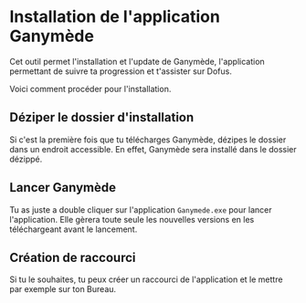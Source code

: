 # Installation de l'application Ganymède

Cet outil permet l'installation et l'update de Ganymède, l'application permettant de suivre ta progression et t'assister sur Dofus.

Voici comment procéder pour l'installation.

## Déziper le dossier d'installation

Si c'est la première fois que tu télécharges Ganymède, dézipes le dossier dans un endroit accessible. En effet, Ganymède sera installé
dans le dossier dézippé.

## Lancer Ganymède

Tu as juste a double cliquer sur l'application `Ganymede.exe` pour lancer l'application. Elle gèrera toute seule les nouvelles versions en
les téléchargeant avant le lancement.

## Création de raccourci

Si tu le souhaites, tu peux créer un raccourci de l'application et le mettre par exemple sur ton Bureau.
